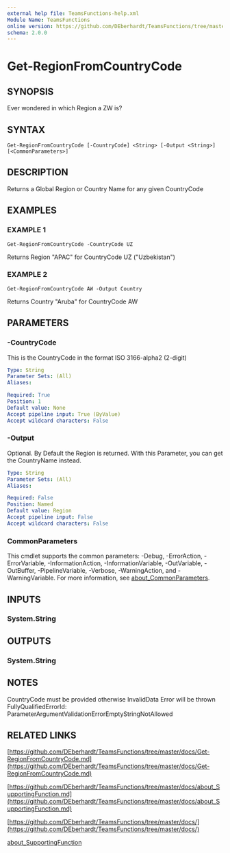 ```yaml
---
external help file: TeamsFunctions-help.xml
Module Name: TeamsFunctions
online version: https://github.com/DEberhardt/TeamsFunctions/tree/master/docs/Get-RegionFromCountryCode.md
schema: 2.0.0
---
```


# Get-RegionFromCountryCode

## SYNOPSIS
Ever wondered in which Region a ZW is?

## SYNTAX

```
Get-RegionFromCountryCode [-CountryCode] <String> [-Output <String>] [<CommonParameters>]
```

## DESCRIPTION
Returns a Global Region or Country Name for any given CountryCode

## EXAMPLES

### EXAMPLE 1
```
Get-RegionFromCountryCode -CountryCode UZ
```

Returns Region "APAC" for CountryCode UZ ("Uzbekistan")

### EXAMPLE 2
```
Get-RegionFromCountryCode AW -Output Country
```

Returns Country "Aruba" for CountryCode AW

## PARAMETERS

### -CountryCode
This is the CountryCode in the format ISO 3166-alpha2 (2-digit)

```yaml
Type: String
Parameter Sets: (All)
Aliases:

Required: True
Position: 1
Default value: None
Accept pipeline input: True (ByValue)
Accept wildcard characters: False
```

### -Output
Optional.
By Default the Region is returned.
With this Parameter, you can get the CountryName instead.

```yaml
Type: String
Parameter Sets: (All)
Aliases:

Required: False
Position: Named
Default value: Region
Accept pipeline input: False
Accept wildcard characters: False
```

### CommonParameters
This cmdlet supports the common parameters: -Debug, -ErrorAction, -ErrorVariable, -InformationAction, -InformationVariable, -OutVariable, -OutBuffer, -PipelineVariable, -Verbose, -WarningAction, and -WarningVariable. For more information, see [about_CommonParameters](http://go.microsoft.com/fwlink/?LinkID=113216).

## INPUTS

### System.String
## OUTPUTS

### System.String
## NOTES
CountryCode must be provided otherwise InvalidData Error will be thrown
FullyQualifiedErrorId: ParameterArgumentValidationErrorEmptyStringNotAllowed

## RELATED LINKS

[https://github.com/DEberhardt/TeamsFunctions/tree/master/docs/Get-RegionFromCountryCode.md](https://github.com/DEberhardt/TeamsFunctions/tree/master/docs/Get-RegionFromCountryCode.md)

[https://github.com/DEberhardt/TeamsFunctions/tree/master/docs/about_SupportingFunction.md](https://github.com/DEberhardt/TeamsFunctions/tree/master/docs/about_SupportingFunction.md)

[https://github.com/DEberhardt/TeamsFunctions/tree/master/docs/](https://github.com/DEberhardt/TeamsFunctions/tree/master/docs/)

[about_SupportingFunction]()

